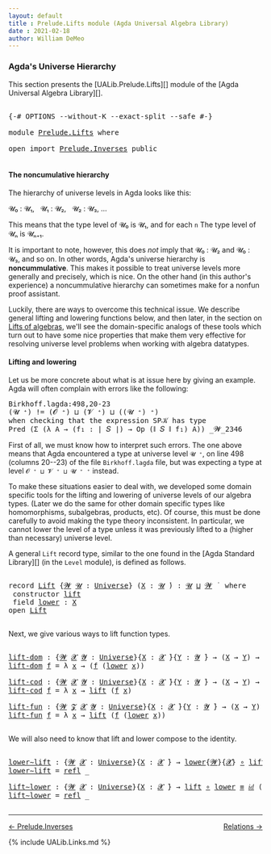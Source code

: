 ```yaml
---
layout: default
title : Prelude.Lifts module (Agda Universal Algebra Library)
date : 2021-02-18
author: William DeMeo
---
```


### <a id="agdas-universe-hierarchy">Agda's Universe Hierarchy</a>

This section presents the [UALib.Prelude.Lifts][] module of the [Agda Universal Algebra Library][].

<pre class="Agda">

<a id="311" class="Symbol">{-#</a> <a id="315" class="Keyword">OPTIONS</a> <a id="323" class="Pragma">--without-K</a> <a id="335" class="Pragma">--exact-split</a> <a id="349" class="Pragma">--safe</a> <a id="356" class="Symbol">#-}</a>

<a id="361" class="Keyword">module</a> <a id="368" href="Prelude.Lifts.html" class="Module">Prelude.Lifts</a> <a id="382" class="Keyword">where</a>

<a id="389" class="Keyword">open</a> <a id="394" class="Keyword">import</a> <a id="401" href="Prelude.Inverses.html" class="Module">Prelude.Inverses</a> <a id="418" class="Keyword">public</a>

</pre>

#### The noncumulative hierarchy

The hierarchy of universe levels in Agda looks like this:

𝓤₀ : 𝓤₁, &nbsp; 𝓤₁ : 𝓤₂, &nbsp; 𝓤₂ : 𝓤₃, …

This means that the type level of 𝓤₀ is 𝓤₁, and for each `n` The type level of 𝓤ₙ is 𝓤ₙ₊₁.

It is important to note, however, this does *not* imply that 𝓤₀ : 𝓤₂ and 𝓤₀ : 𝓤₃, and so on.  In other words, Agda's universe hierarchy is **noncummulative**.  This makes it possible to treat universe levels more generally and precisely, which is nice. On the other hand (in this author's experience) a noncummulative hierarchy can sometimes make for a nonfun proof assistant.

Luckily, there are ways to overcome this technical issue. We describe general lifting and lowering functions below, and then later, in the section on [Lifts of algebras](https://ualib.gitlab.io/Algebras.Algebras.html#lifts-of-algebras), we'll see the domain-specific analogs of these tools which turn out to have some nice properties that make them very effective for resolving universe level problems when working with algebra datatypes.

#### Lifting and lowering

Let us be more concrete about what is at issue here by giving an example. Agda will often complain with errors like the following:

<samp>
Birkhoff.lagda:498,20-23 <br>
(𝓤 ⁺) != (𝓞 ⁺) ⊔ (𝓥 ⁺) ⊔ ((𝓤 ⁺) ⁺) <br>
when checking that the expression SP𝒦 has type <br>
Pred (Σ (λ A → (f₁ : ∣ 𝑆 ∣) → Op (∥ 𝑆 ∥ f₁) A)) _𝓦_2346 <br>
</samp>

First of all, we must know how to interpret such errors. The one above means that Agda encountered a type at universe level `𝓤 ⁺`, on line 498 (columns 20--23) of the file `Birkhoff.lagda` file, but was expecting a type at level `𝓞 ⁺ ⊔ 𝓥 ⁺ ⊔ 𝓤 ⁺ ⁺` instead.

To make these situations easier to deal with, we developed some domain specific tools for the lifting and lowering of universe levels of our algebra types. (Later we do the same for other domain specific types like homomorphisms, subalgebras, products, etc).  Of course, this must be done carefully to avoid making the type theory inconsistent.  In particular, we cannot lower the level of a type unless it was previously lifted to a (higher than necessary) universe level.

A general `Lift` record type, similar to the one found in the [Agda Standard Library][] (in the `Level` module), is defined as follows.

<pre class="Agda">

<a id="2728" class="Keyword">record</a> <a id="Lift"></a><a id="2735" href="Prelude.Lifts.html#2735" class="Record">Lift</a> <a id="2740" class="Symbol">{</a><a id="2741" href="Prelude.Lifts.html#2741" class="Bound">𝓦</a> <a id="2743" href="Prelude.Lifts.html#2743" class="Bound">𝓤</a> <a id="2745" class="Symbol">:</a> <a id="2747" href="Agda.Primitive.html#423" class="Postulate">Universe</a><a id="2755" class="Symbol">}</a> <a id="2757" class="Symbol">(</a><a id="2758" href="Prelude.Lifts.html#2758" class="Bound">X</a> <a id="2760" class="Symbol">:</a> <a id="2762" href="Prelude.Lifts.html#2743" class="Bound">𝓤</a> <a id="2764" href="Universes.html#403" class="Function Operator">̇</a><a id="2765" class="Symbol">)</a> <a id="2767" class="Symbol">:</a> <a id="2769" href="Prelude.Lifts.html#2743" class="Bound">𝓤</a> <a id="2771" href="Agda.Primitive.html#636" class="Primitive Operator">⊔</a> <a id="2773" href="Prelude.Lifts.html#2741" class="Bound">𝓦</a> <a id="2775" href="Universes.html#403" class="Function Operator">̇</a>  <a id="2778" class="Keyword">where</a>
 <a id="2785" class="Keyword">constructor</a> <a id="lift"></a><a id="2797" href="Prelude.Lifts.html#2797" class="InductiveConstructor">lift</a>
 <a id="2803" class="Keyword">field</a> <a id="Lift.lower"></a><a id="2809" href="Prelude.Lifts.html#2809" class="Field">lower</a> <a id="2815" class="Symbol">:</a> <a id="2817" href="Prelude.Lifts.html#2758" class="Bound">X</a>
<a id="2819" class="Keyword">open</a> <a id="2824" href="Prelude.Lifts.html#2735" class="Module">Lift</a>

</pre>

Next, we give various ways to lift function types.

<pre class="Agda">

<a id="lift-dom"></a><a id="2908" href="Prelude.Lifts.html#2908" class="Function">lift-dom</a> <a id="2917" class="Symbol">:</a> <a id="2919" class="Symbol">{</a><a id="2920" href="Prelude.Lifts.html#2920" class="Bound">𝓦</a> <a id="2922" href="Prelude.Lifts.html#2922" class="Bound">𝓧</a> <a id="2924" href="Prelude.Lifts.html#2924" class="Bound">𝓨</a> <a id="2926" class="Symbol">:</a> <a id="2928" href="Agda.Primitive.html#423" class="Postulate">Universe</a><a id="2936" class="Symbol">}{</a><a id="2938" href="Prelude.Lifts.html#2938" class="Bound">X</a> <a id="2940" class="Symbol">:</a> <a id="2942" href="Prelude.Lifts.html#2922" class="Bound">𝓧</a> <a id="2944" href="Universes.html#403" class="Function Operator">̇</a><a id="2945" class="Symbol">}{</a><a id="2947" href="Prelude.Lifts.html#2947" class="Bound">Y</a> <a id="2949" class="Symbol">:</a> <a id="2951" href="Prelude.Lifts.html#2924" class="Bound">𝓨</a> <a id="2953" href="Universes.html#403" class="Function Operator">̇</a><a id="2954" class="Symbol">}</a> <a id="2956" class="Symbol">→</a> <a id="2958" class="Symbol">(</a><a id="2959" href="Prelude.Lifts.html#2938" class="Bound">X</a> <a id="2961" class="Symbol">→</a> <a id="2963" href="Prelude.Lifts.html#2947" class="Bound">Y</a><a id="2964" class="Symbol">)</a> <a id="2966" class="Symbol">→</a> <a id="2968" class="Symbol">(</a><a id="2969" href="Prelude.Lifts.html#2735" class="Record">Lift</a><a id="2973" class="Symbol">{</a><a id="2974" href="Prelude.Lifts.html#2920" class="Bound">𝓦</a><a id="2975" class="Symbol">}{</a><a id="2977" href="Prelude.Lifts.html#2922" class="Bound">𝓧</a><a id="2978" class="Symbol">}</a> <a id="2980" href="Prelude.Lifts.html#2938" class="Bound">X</a> <a id="2982" class="Symbol">→</a> <a id="2984" href="Prelude.Lifts.html#2947" class="Bound">Y</a><a id="2985" class="Symbol">)</a>
<a id="2987" href="Prelude.Lifts.html#2908" class="Function">lift-dom</a> <a id="2996" href="Prelude.Lifts.html#2996" class="Bound">f</a> <a id="2998" class="Symbol">=</a> <a id="3000" class="Symbol">λ</a> <a id="3002" href="Prelude.Lifts.html#3002" class="Bound">x</a> <a id="3004" class="Symbol">→</a> <a id="3006" class="Symbol">(</a><a id="3007" href="Prelude.Lifts.html#2996" class="Bound">f</a> <a id="3009" class="Symbol">(</a><a id="3010" href="Prelude.Lifts.html#2809" class="Field">lower</a> <a id="3016" href="Prelude.Lifts.html#3002" class="Bound">x</a><a id="3017" class="Symbol">))</a>

<a id="lift-cod"></a><a id="3021" href="Prelude.Lifts.html#3021" class="Function">lift-cod</a> <a id="3030" class="Symbol">:</a> <a id="3032" class="Symbol">{</a><a id="3033" href="Prelude.Lifts.html#3033" class="Bound">𝓦</a> <a id="3035" href="Prelude.Lifts.html#3035" class="Bound">𝓧</a> <a id="3037" href="Prelude.Lifts.html#3037" class="Bound">𝓨</a> <a id="3039" class="Symbol">:</a> <a id="3041" href="Agda.Primitive.html#423" class="Postulate">Universe</a><a id="3049" class="Symbol">}{</a><a id="3051" href="Prelude.Lifts.html#3051" class="Bound">X</a> <a id="3053" class="Symbol">:</a> <a id="3055" href="Prelude.Lifts.html#3035" class="Bound">𝓧</a> <a id="3057" href="Universes.html#403" class="Function Operator">̇</a><a id="3058" class="Symbol">}{</a><a id="3060" href="Prelude.Lifts.html#3060" class="Bound">Y</a> <a id="3062" class="Symbol">:</a> <a id="3064" href="Prelude.Lifts.html#3037" class="Bound">𝓨</a> <a id="3066" href="Universes.html#403" class="Function Operator">̇</a><a id="3067" class="Symbol">}</a> <a id="3069" class="Symbol">→</a> <a id="3071" class="Symbol">(</a><a id="3072" href="Prelude.Lifts.html#3051" class="Bound">X</a> <a id="3074" class="Symbol">→</a> <a id="3076" href="Prelude.Lifts.html#3060" class="Bound">Y</a><a id="3077" class="Symbol">)</a> <a id="3079" class="Symbol">→</a> <a id="3081" class="Symbol">(</a><a id="3082" href="Prelude.Lifts.html#3051" class="Bound">X</a> <a id="3084" class="Symbol">→</a> <a id="3086" href="Prelude.Lifts.html#2735" class="Record">Lift</a><a id="3090" class="Symbol">{</a><a id="3091" href="Prelude.Lifts.html#3033" class="Bound">𝓦</a><a id="3092" class="Symbol">}{</a><a id="3094" href="Prelude.Lifts.html#3037" class="Bound">𝓨</a><a id="3095" class="Symbol">}</a> <a id="3097" href="Prelude.Lifts.html#3060" class="Bound">Y</a><a id="3098" class="Symbol">)</a>
<a id="3100" href="Prelude.Lifts.html#3021" class="Function">lift-cod</a> <a id="3109" href="Prelude.Lifts.html#3109" class="Bound">f</a> <a id="3111" class="Symbol">=</a> <a id="3113" class="Symbol">λ</a> <a id="3115" href="Prelude.Lifts.html#3115" class="Bound">x</a> <a id="3117" class="Symbol">→</a> <a id="3119" href="Prelude.Lifts.html#2797" class="InductiveConstructor">lift</a> <a id="3124" class="Symbol">(</a><a id="3125" href="Prelude.Lifts.html#3109" class="Bound">f</a> <a id="3127" href="Prelude.Lifts.html#3115" class="Bound">x</a><a id="3128" class="Symbol">)</a>

<a id="lift-fun"></a><a id="3131" href="Prelude.Lifts.html#3131" class="Function">lift-fun</a> <a id="3140" class="Symbol">:</a> <a id="3142" class="Symbol">{</a><a id="3143" href="Prelude.Lifts.html#3143" class="Bound">𝓦</a> <a id="3145" href="Prelude.Lifts.html#3145" class="Bound">𝓩</a> <a id="3147" href="Prelude.Lifts.html#3147" class="Bound">𝓧</a> <a id="3149" href="Prelude.Lifts.html#3149" class="Bound">𝓨</a> <a id="3151" class="Symbol">:</a> <a id="3153" href="Agda.Primitive.html#423" class="Postulate">Universe</a><a id="3161" class="Symbol">}{</a><a id="3163" href="Prelude.Lifts.html#3163" class="Bound">X</a> <a id="3165" class="Symbol">:</a> <a id="3167" href="Prelude.Lifts.html#3147" class="Bound">𝓧</a> <a id="3169" href="Universes.html#403" class="Function Operator">̇</a><a id="3170" class="Symbol">}{</a><a id="3172" href="Prelude.Lifts.html#3172" class="Bound">Y</a> <a id="3174" class="Symbol">:</a> <a id="3176" href="Prelude.Lifts.html#3149" class="Bound">𝓨</a> <a id="3178" href="Universes.html#403" class="Function Operator">̇</a><a id="3179" class="Symbol">}</a> <a id="3181" class="Symbol">→</a> <a id="3183" class="Symbol">(</a><a id="3184" href="Prelude.Lifts.html#3163" class="Bound">X</a> <a id="3186" class="Symbol">→</a> <a id="3188" href="Prelude.Lifts.html#3172" class="Bound">Y</a><a id="3189" class="Symbol">)</a> <a id="3191" class="Symbol">→</a> <a id="3193" class="Symbol">(</a><a id="3194" href="Prelude.Lifts.html#2735" class="Record">Lift</a><a id="3198" class="Symbol">{</a><a id="3199" href="Prelude.Lifts.html#3143" class="Bound">𝓦</a><a id="3200" class="Symbol">}{</a><a id="3202" href="Prelude.Lifts.html#3147" class="Bound">𝓧</a><a id="3203" class="Symbol">}</a> <a id="3205" href="Prelude.Lifts.html#3163" class="Bound">X</a> <a id="3207" class="Symbol">→</a> <a id="3209" href="Prelude.Lifts.html#2735" class="Record">Lift</a><a id="3213" class="Symbol">{</a><a id="3214" href="Prelude.Lifts.html#3145" class="Bound">𝓩</a><a id="3215" class="Symbol">}{</a><a id="3217" href="Prelude.Lifts.html#3149" class="Bound">𝓨</a><a id="3218" class="Symbol">}</a> <a id="3220" href="Prelude.Lifts.html#3172" class="Bound">Y</a><a id="3221" class="Symbol">)</a>
<a id="3223" href="Prelude.Lifts.html#3131" class="Function">lift-fun</a> <a id="3232" href="Prelude.Lifts.html#3232" class="Bound">f</a> <a id="3234" class="Symbol">=</a> <a id="3236" class="Symbol">λ</a> <a id="3238" href="Prelude.Lifts.html#3238" class="Bound">x</a> <a id="3240" class="Symbol">→</a> <a id="3242" href="Prelude.Lifts.html#2797" class="InductiveConstructor">lift</a> <a id="3247" class="Symbol">(</a><a id="3248" href="Prelude.Lifts.html#3232" class="Bound">f</a> <a id="3250" class="Symbol">(</a><a id="3251" href="Prelude.Lifts.html#2809" class="Field">lower</a> <a id="3257" href="Prelude.Lifts.html#3238" class="Bound">x</a><a id="3258" class="Symbol">))</a>

</pre>

We will also need to know that lift and lower compose to the identity.

<pre class="Agda">

<a id="lower∼lift"></a><a id="3360" href="Prelude.Lifts.html#3360" class="Function">lower∼lift</a> <a id="3371" class="Symbol">:</a> <a id="3373" class="Symbol">{</a><a id="3374" href="Prelude.Lifts.html#3374" class="Bound">𝓦</a> <a id="3376" href="Prelude.Lifts.html#3376" class="Bound">𝓧</a> <a id="3378" class="Symbol">:</a> <a id="3380" href="Agda.Primitive.html#423" class="Postulate">Universe</a><a id="3388" class="Symbol">}{</a><a id="3390" href="Prelude.Lifts.html#3390" class="Bound">X</a> <a id="3392" class="Symbol">:</a> <a id="3394" href="Prelude.Lifts.html#3376" class="Bound">𝓧</a> <a id="3396" href="Universes.html#403" class="Function Operator">̇</a><a id="3397" class="Symbol">}</a> <a id="3399" class="Symbol">→</a> <a id="3401" href="Prelude.Lifts.html#2809" class="Field">lower</a><a id="3406" class="Symbol">{</a><a id="3407" href="Prelude.Lifts.html#3374" class="Bound">𝓦</a><a id="3408" class="Symbol">}{</a><a id="3410" href="Prelude.Lifts.html#3376" class="Bound">𝓧</a><a id="3411" class="Symbol">}</a> <a id="3413" href="MGS-MLTT.html#3813" class="Function Operator">∘</a> <a id="3415" href="Prelude.Lifts.html#2797" class="InductiveConstructor">lift</a> <a id="3420" href="Prelude.Equality.html#1231" class="Datatype Operator">≡</a> <a id="3422" href="MGS-MLTT.html#3778" class="Function">𝑖𝑑</a> <a id="3425" href="Prelude.Lifts.html#3390" class="Bound">X</a>
<a id="3427" href="Prelude.Lifts.html#3360" class="Function">lower∼lift</a> <a id="3438" class="Symbol">=</a> <a id="3440" href="Prelude.Equality.html#1266" class="InductiveConstructor">refl</a> <a id="3445" class="Symbol">_</a>

<a id="lift∼lower"></a><a id="3448" href="Prelude.Lifts.html#3448" class="Function">lift∼lower</a> <a id="3459" class="Symbol">:</a> <a id="3461" class="Symbol">{</a><a id="3462" href="Prelude.Lifts.html#3462" class="Bound">𝓦</a> <a id="3464" href="Prelude.Lifts.html#3464" class="Bound">𝓧</a> <a id="3466" class="Symbol">:</a> <a id="3468" href="Agda.Primitive.html#423" class="Postulate">Universe</a><a id="3476" class="Symbol">}{</a><a id="3478" href="Prelude.Lifts.html#3478" class="Bound">X</a> <a id="3480" class="Symbol">:</a> <a id="3482" href="Prelude.Lifts.html#3464" class="Bound">𝓧</a> <a id="3484" href="Universes.html#403" class="Function Operator">̇</a><a id="3485" class="Symbol">}</a> <a id="3487" class="Symbol">→</a> <a id="3489" href="Prelude.Lifts.html#2797" class="InductiveConstructor">lift</a> <a id="3494" href="MGS-MLTT.html#3813" class="Function Operator">∘</a> <a id="3496" href="Prelude.Lifts.html#2809" class="Field">lower</a> <a id="3502" href="Prelude.Equality.html#1231" class="Datatype Operator">≡</a> <a id="3504" href="MGS-MLTT.html#3778" class="Function">𝑖𝑑</a> <a id="3507" class="Symbol">(</a><a id="3508" href="Prelude.Lifts.html#2735" class="Record">Lift</a><a id="3512" class="Symbol">{</a><a id="3513" href="Prelude.Lifts.html#3462" class="Bound">𝓦</a><a id="3514" class="Symbol">}{</a><a id="3516" href="Prelude.Lifts.html#3464" class="Bound">𝓧</a><a id="3517" class="Symbol">}</a> <a id="3519" href="Prelude.Lifts.html#3478" class="Bound">X</a><a id="3520" class="Symbol">)</a>
<a id="3522" href="Prelude.Lifts.html#3448" class="Function">lift∼lower</a> <a id="3533" class="Symbol">=</a> <a id="3535" href="Prelude.Equality.html#1266" class="InductiveConstructor">refl</a> <a id="3540" class="Symbol">_</a>

</pre>


---------------

[← Prelude.Inverses](Prelude.Inverses.html)
<span style="float:right;">[Relations →](Relations.html)</span>

{% include UALib.Links.md %}
